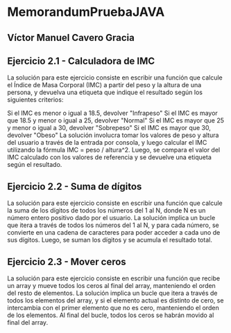 # MemorandumPruebaJAVA

## Víctor Manuel Cavero Gracia

## Ejercicio 2.1 - Calculadora de IMC
La solución para este ejercicio consiste en escribir una función que calcule el Índice de Masa Corporal (IMC) a partir del peso y la altura de una persona, y devuelva una etiqueta que indique el resultado según los siguientes criterios:

Si el IMC es menor o igual a 18.5, devolver "Infrapeso"
Si el IMC es mayor que 18.5 y menor o igual a 25, devolver "Normal"
Si el IMC es mayor que 25 y menor o igual a 30, devolver "Sobrepeso"
Si el IMC es mayor que 30, devolver "Obeso"
La solución involucra tomar los valores de peso y altura del usuario a través de la entrada por consola, y luego calcular el IMC utilizando la fórmula IMC = peso / altura^2. Luego, se compara el valor del IMC calculado con los valores de referencia y se devuelve una etiqueta según el resultado.

## Ejercicio 2.2 - Suma de dígitos
La solución para este ejercicio consiste en escribir una función que calcule la suma de los dígitos de todos los números del 1 al N, donde N es un número entero positivo dado por el usuario. La solución implica un bucle que itera a través de todos los números del 1 al N, y para cada número, se convierte en una cadena de caracteres para poder acceder a cada uno de sus dígitos. Luego, se suman los dígitos y se acumula el resultado total.

## Ejercicio 2.3 - Mover ceros
La solución para este ejercicio consiste en escribir una función que recibe un array y mueve todos los ceros al final del array, manteniendo el orden del resto de elementos. La solución implica un bucle que itera a través de todos los elementos del array, y si el elemento actual es distinto de cero, se intercambia con el primer elemento que no es cero, manteniendo el orden de los elementos. Al final del bucle, todos los ceros se habrán movido al final del array.
